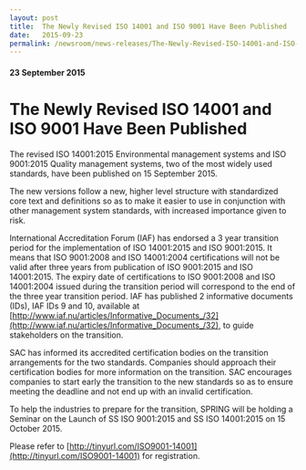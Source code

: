 ```yaml
---
layout: post
title:  The Newly Revised ISO 14001 and ISO 9001 Have Been Published
date:   2015-09-23
permalink: /newsroom/news-releases/The-Newly-Revised-ISO-14001-and-ISO-9001-Have-Been-Published
---
```

#### 23 September 2015
# **The Newly Revised ISO 14001 and ISO 9001 Have Been Published**

The revised  ISO 14001:2015 Environmental management systems and ISO 9001:2015 Quality management systems, two of the most widely used standards, have been published on 15 September 2015.
 
The new versions follow a new, higher level structure with standardized core text and definitions so as to make it easier to use in conjunction with other management system standards, with increased importance given to risk.
 
International Accreditation Forum (IAF) has endorsed a 3 year transition period for the implementation of ISO 14001:2015 and ISO 9001:2015.  It means that ISO 9001:2008 and ISO 14001:2004 certifications will not be valid after three years from publication of ISO 9001:2015 and ISO 14001:2015.  The expiry date of certifications to ISO 9001:2008 and ISO 14001:2004 issued during the transition period will correspond to the end of the three year transition period.  IAF has published 2 informative documents (IDs), IAF IDs 9 and 10, available at
[http://www.iaf.nu/articles/Informative_Documents_/32](http://www.iaf.nu/articles/Informative_Documents_/32), to guide stakeholders on the transition.
 
SAC has informed its accredited certification bodies on the transition arrangements for the two standards.  Companies should approach their certification bodies for more information on the  transition.  SAC encourages companies to start early the transition to the new standards so as to ensure meeting the deadline and not end up with an invalid certification.
 
To help the industries to prepare for the transition, SPRING will be holding a Seminar on the Launch of SS ISO 9001:2015 and SS ISO 14001:2015 on 15 October 2015.
 
Please refer to [http://tinyurl.com/ISO9001-14001](http://tinyurl.com/ISO9001-14001) for registration.
